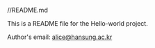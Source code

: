 //README.md

This is a README file for the Hello-world project.

Author's email: alice@hansung.ac.kr
